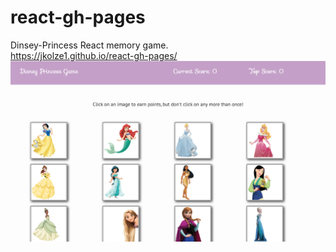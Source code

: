 # react-gh-pages

Dinsey-Princess React memory game. <br>
https://jkolze1.github.io/react-gh-pages/ 
<br>
![Home](/img/pic.png 'Screenshot')

